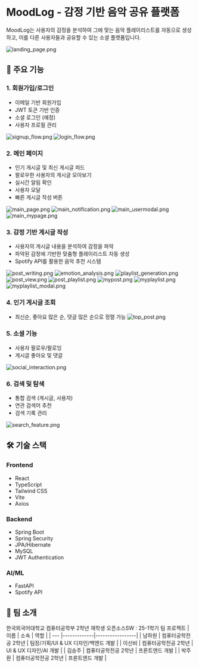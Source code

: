 # MoodLog - 감정 기반 음악 공유 플랫폼

MoodLog는 사용자의 감정을 분석하여 그에 맞는 음악 플레이리스트를 자동으로 생성하고, 이를 다른 사용자들과 공유할 수 있는 소셜 플랫폼입니다.

![landing_page.png](images/landing_page.png)

## 📌 주요 기능

### 1. 회원가입/로그인
- 이메일 기반 회원가입
- JWT 토큰 기반 인증
- 소셜 로그인 (예정)
- 사용자 프로필 관리

![signup_flow.png](images/signup_flow.png)
![login_flow.png](images/login_flow.png)

### 2. 메인 페이지
- 인기 게시글 및 최신 게시글 피드
- 팔로우한 사용자의 게시글 모아보기
- 실시간 알림 확인
- 사용자 모달
- 빠른 게시글 작성 버튼

![main_page.png](images/main_page.png)
![main_notification.png](images/main_notification.png)
![main_usermodal.png](images/main_usermodal.png)
![main_mypage.png](images/main_mypage.png)

### 3. 감정 기반 게시글 작성
- 사용자의 게시글 내용을 분석하여 감정을 파악
- 파악된 감정에 기반한 맞춤형 플레이리스트 자동 생성
- Spotify API를 활용한 음악 추천 시스템

![post_writing.png](images/post_writing.png)
![emotion_analysis.png](images/emotion_analysis.png)
![playlist_generation.png](images/playlist_generation.png)
![post_view.png](images/post_view.png)
![post_playlist.png](images/post_playlist.png)
![mypost.png](images/mypost.png)
![myplaylist.png](images/myplaylist.png)
![myplaylist_modal.png](images/myplaylist_modal.png)


### 4. 인기 게시글 조회
- 최신순, 좋아요 많은 순, 댓글 많은 순으로 정렬 가능 
![top_post.png](images/top_post.png)

### 5. 소셜 기능
- 사용자 팔로우/팔로잉
- 게시글 좋아요 및 댓글

![social_interaction.png](images/social_interaction.png)

### 6. 검색 및 탐색
- 통합 검색 (게시글, 사용자)
- 연관 검색어 추천
- 검색 기록 관리

![search_feature.png](images/search_feature.png)

## 🛠 기술 스택

### Frontend
- React
- TypeScript
- Tailwind CSS
- Vite
- Axios

### Backend
- Spring Boot
- Spring Security
- JPA/Hibernate
- MySQL
- JWT Authentication

### AI/ML
- FastAPI
- Spotify API

## 👥 팀 소개
한국외국어대학교 컴퓨터공학부 2학년 재학생
오픈소스SW : 25-1학기 팀 프로젝트
| 이름  | 소속          | 역할              |
| --- |-------------|-----------------|
| 남하원 | 컴퓨터공학전공 2학년 | 팀장/기획/UI & UX 디자인/백엔드 개발    |
| 이신비 | 컴퓨터공학전공 2학년 | UI & UX 디자인/AI 개발 |
| 김승주 | 컴퓨터공학전공 2학년 | 프론트엔드 개발        |
| 박주환 | 컴퓨터공학전공 2학년 | 프론트엔드 개발        |
